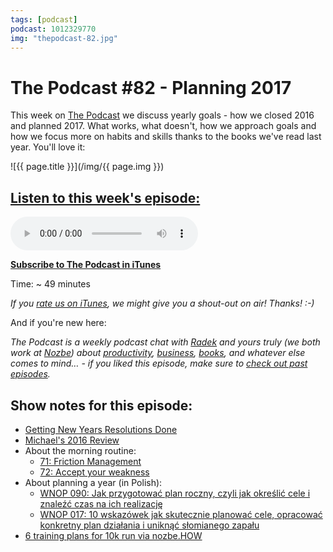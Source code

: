 ```yaml
---
tags: [podcast]
podcast: 1012329770
img: "thepodcast-82.jpg"
---
```


# The Podcast #82 - Planning 2017

This week on [The Podcast][p] we discuss yearly goals - how we closed 2016 and planned 2017. What works, what doesn't, how we approach goals and how we focus more on habits and skills thanks to the books we've read last year. You'll love it:

<!--More-->

![{{ page.title }}](/img/{{ page.img }})

## [Listen to this week's episode:][e]

<audio controls>
<source src="https://files.nozbe.com/podcast/082.mp3" type="audio/mpeg">
</audio>

**[Subscribe to The Podcast in iTunes][i]**

Time: ~ 49 minutes

*If you [rate us on iTunes][i], we might give you a shout-out on air! Thanks! :-)*

And if you're new here:

*The Podcast is a weekly podcast chat with [Radek][r] and yours truly (we both work at [Nozbe][n]) about [productivity](/productivity), [business](/business), [books](/books), and whatever else comes to mind… - if you liked this episode, make sure to [check out past episodes](/podcast).*

## Show notes for this episode:

  * [Getting New Years Resolutions Done](https://www.youtube.com/watch?v=7og8EzO_4us)
  * [Michael's 2016 Review](https://sliwinski.com/2016/)
  * About the morning routine:
    * [71: Friction Management](http://thepodcast.fm/71)
    * [72: Accept your weakness](http://thepodcast.fm/72)
  * About planning a year (in Polish):
    * [WNOP 090: Jak przygotować plan roczny, czyli jak określić cele i znaleźć czas na ich realizację](http://jakoszczedzacpieniadze.pl/jak-zaplanowac-rok-i-dobrze-okreslic-cele)
    * [WNOP 017: 10 wskazówek jak skutecznie planować cele, opracować konkretny plan działania i uniknąć słomianego zapału](http://jakoszczedzacpieniadze.pl/10-wskazowek-jak-skutecznie-planowac-cele)
  * [6 training plans for 10k run via nozbe.HOW](https://nozbe.com/blog/training-plans-10k-run/)

[e]: http://thepodcast.fm/episodes/82
[p]: https://michael.gratis/thepodcastfm
[n]: https://nozbe.com/?a=mike
[r]: https://michael.gratis/radex
[i]: https://michael.gratis/thepodcast
[o]: https://michael.gratis/ipadonly

[pm]: http://productivemag.com/